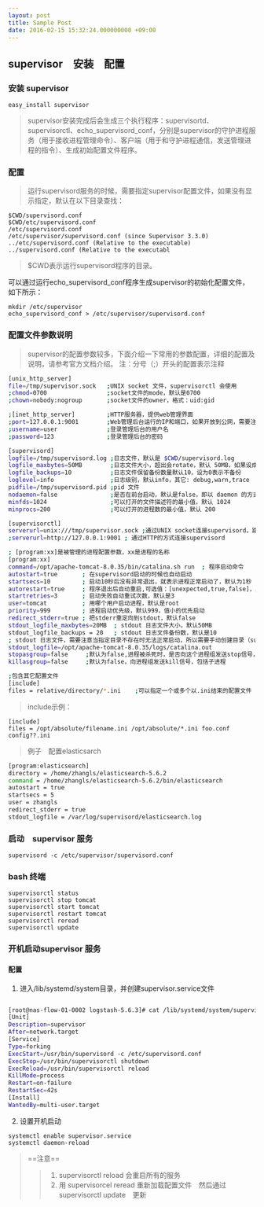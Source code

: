 ```yaml
---
layout: post
title: Sample Post
date: 2016-02-15 15:32:24.000000000 +09:00
---
```


## supervisor　安装　配置


### 安装 supervisor

```
easy_install supervisor
```

>supervisor安装完成后会生成三个执行程序：supervisortd、supervisorctl、echo_supervisord_conf，分别是supervisor的守护进程服务（用于接收进程管理命令）、客户端（用于和守护进程通信，发送管理进程的指令）、生成初始配置文件程序。


### 配置

>运行supervisord服务的时候，需要指定supervisor配置文件，如果没有显示指定，默认在以下目录查找：

```
$CWD/supervisord.conf
$CWD/etc/supervisord.conf
/etc/supervisord.conf
/etc/supervisor/supervisord.conf (since Supervisor 3.3.0)
../etc/supervisord.conf (Relative to the executable)
../supervisord.conf (Relative to the executabl

```
> $CWD表示运行supervisord程序的目录。

可以通过运行echo_supervisord_conf程序生成supervisor的初始化配置文件，如下所示：

```
mkdir /etc/supervisor
echo_supervisord_conf > /etc/supervisor/supervisord.conf
```
### 配置文件参数说明
>supervisor的配置参数较多，下面介绍一下常用的参数配置，详细的配置及说明，请参考官方文档介绍。 
注：分号（;）开头的配置表示注释

```bash
[unix_http_server]
file=/tmp/supervisor.sock   ;UNIX socket 文件，supervisorctl 会使用
;chmod=0700                 ;socket文件的mode，默认是0700
;chown=nobody:nogroup       ;socket文件的owner，格式：uid:gid

;[inet_http_server]         ;HTTP服务器，提供web管理界面
;port=127.0.0.1:9001        ;Web管理后台运行的IP和端口，如果开放到公网，需要注意安全性
;username=user              ;登录管理后台的用户名
;password=123               ;登录管理后台的密码

[supervisord]
logfile=/tmp/supervisord.log ;日志文件，默认是 $CWD/supervisord.log
logfile_maxbytes=50MB        ;日志文件大小，超出会rotate，默认 50MB，如果设成0，表示不限制大小
logfile_backups=10           ;日志文件保留备份数量默认10，设为0表示不备份
loglevel=info                ;日志级别，默认info，其它: debug,warn,trace
pidfile=/tmp/supervisord.pid ;pid 文件
nodaemon=false               ;是否在前台启动，默认是false，即以 daemon 的方式启动
minfds=1024                  ;可以打开的文件描述符的最小值，默认 1024
minprocs=200                 ;可以打开的进程数的最小值，默认 200

[supervisorctl]
serverurl=unix:///tmp/supervisor.sock ;通过UNIX socket连接supervisord，路径与unix_http_server部分的file一致
;serverurl=http://127.0.0.1:9001 ; 通过HTTP的方式连接supervisord

; [program:xx]是被管理的进程配置参数，xx是进程的名称
[program:xx]
command=/opt/apache-tomcat-8.0.35/bin/catalina.sh run  ; 程序启动命令
autostart=true       ; 在supervisord启动的时候也自动启动
startsecs=10         ; 启动10秒后没有异常退出，就表示进程正常启动了，默认为1秒
autorestart=true     ; 程序退出后自动重启,可选值：[unexpected,true,false]，默认为unexpected，表示进程意外杀死后才重启
startretries=3       ; 启动失败自动重试次数，默认是3
user=tomcat          ; 用哪个用户启动进程，默认是root
priority=999         ; 进程启动优先级，默认999，值小的优先启动
redirect_stderr=true ; 把stderr重定向到stdout，默认false
stdout_logfile_maxbytes=20MB  ; stdout 日志文件大小，默认50MB
stdout_logfile_backups = 20   ; stdout 日志文件备份数，默认是10
; stdout 日志文件，需要注意当指定目录不存在时无法正常启动，所以需要手动创建目录（supervisord 会自动创建日志文件）
stdout_logfile=/opt/apache-tomcat-8.0.35/logs/catalina.out
stopasgroup=false     ;默认为false,进程被杀死时，是否向这个进程组发送stop信号，包括子进程
killasgroup=false     ;默认为false，向进程组发送kill信号，包括子进程

;包含其它配置文件
[include]
files = relative/directory/*.ini    ;可以指定一个或多个以.ini结束的配置文件

```

>include示例：

```
[include]
files = /opt/absolute/filename.ini /opt/absolute/*.ini foo.conf config??.ini
```
>例子　配置elasticsarch

```bash
[program:elasticsearch]
directory = /home/zhangls/elasticsearch-5.6.2
command = /home/zhangls/elasticsearch-5.6.2/bin/elasticsearch
autostart = true
startsecs = 5
user = zhangls
redirect_stderr = true
stdout_logfile = /var/log/supervisord/elasticsearch.log
```

### 启动　supervisor 服务

`supervisord -c /etc/supervisor/supervisord.conf`

### bash 终端

```
supervisorctl status
supervisorctl stop tomcat
supervisorctl start tomcat
supervisorctl restart tomcat
supervisorctl reread
supervisorctl update
```

### 开机启动supervisor 服务

#### 配置

1. 进入/lib/systemd/system目录，并创建supervisor.service文件

```bash

[root@nas-flow-01-0002 logstash-5.6.3]# cat /lib/systemd/system/supervisor.service
[Unit]
Description=supervisor
After=network.target
[Service]
Type=forking
ExecStart=/usr/bin/supervisord -c /etc/supervisord.conf
ExecStop=/usr/bin/supervisorctl shutdown
ExecReload=/usr/bin/supervisorctl reload
KillMode=process
Restart=on-failure
RestartSec=42s
[Install]
WantedBy=multi-user.target

```
2. 设置开机启动

```
systemctl enable supervisor.service
systemctl daemon-reload
```


> ==注意==
>> 1. supervisorctl reload 会重启所有的服务
>> 2. 用 supervisorcel reread 重新加载配置文件　然后通过 supervisorctl update　更新
